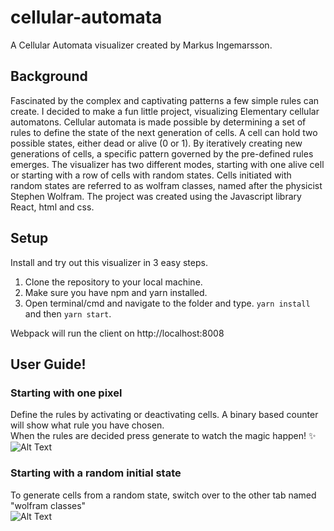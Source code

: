 # cellular-automata
A Cellular Automata visualizer created by Markus Ingemarsson.

## Background
Fascinated by the complex and captivating patterns a few simple rules can create. I decided to make a fun little project, visualizing Elementary cellular automatons. Cellular automata is made possible by determining a set of rules to define the state of the next generation of cells. A cell can hold two possible states, either dead or alive (0 or 1). By iteratively creating new generations of cells, a specific pattern governed by the pre-defined rules emerges. The visualizer has two different modes, starting with one alive cell or starting with a row of cells with random states. Cells initiated with random states are referred to as wolfram classes, named after the physicist Stephen Wolfram. The project was created using the Javascript library React, html and css.

## Setup
Install and try out this visualizer in 3 easy steps. 

1. Clone the repository to your local machine.
2. Make sure you have npm and yarn installed.
3. Open terminal/cmd and navigate to the folder and type. ` yarn install ` and then ` yarn start `.

Webpack will run the client on http://localhost:8008
## User Guide!

### Starting with one pixel  

Define the rules by activating or deactivating cells. A binary based counter will show what rule you have chosen.  
When the rules are decided press generate to watch the magic happen! :sparkles:  
![Alt Text](https://github.com/Markusing-Git/cellular-automata/resources/static.gif)

### Starting with a random initial state  

To generate cells from a random state, switch over to the other tab named "wolfram classes"  
![Alt Text](https://github.com/Markusing-Git/cellular-automata/resources/wolfram.gif)